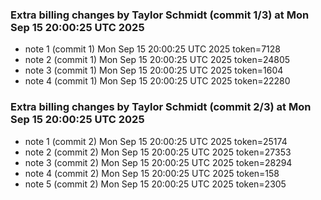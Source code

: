 
### Extra billing changes by Taylor Schmidt (commit 1/3) at Mon Sep 15 20:00:25 UTC 2025
* note 1 (commit 1) Mon Sep 15 20:00:25 UTC 2025 token=7128
* note 2 (commit 1) Mon Sep 15 20:00:25 UTC 2025 token=24805
* note 3 (commit 1) Mon Sep 15 20:00:25 UTC 2025 token=1604
* note 4 (commit 1) Mon Sep 15 20:00:25 UTC 2025 token=22280

### Extra billing changes by Taylor Schmidt (commit 2/3) at Mon Sep 15 20:00:25 UTC 2025
* note 1 (commit 2) Mon Sep 15 20:00:25 UTC 2025 token=25174
* note 2 (commit 2) Mon Sep 15 20:00:25 UTC 2025 token=27353
* note 3 (commit 2) Mon Sep 15 20:00:25 UTC 2025 token=28294
* note 4 (commit 2) Mon Sep 15 20:00:25 UTC 2025 token=158
* note 5 (commit 2) Mon Sep 15 20:00:25 UTC 2025 token=2305
